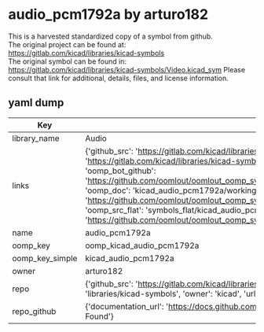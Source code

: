 # audio_pcm1792a by arturo182  
This is a harvested standardized copy of a symbol from github.  
The original project can be found at:  
https://gitlab.com/kicad/libraries/kicad-symbols  
The original symbol can be found in:
https://gitlab.com/kicad/libraries/kicad-symbols/Video.kicad_sym
Please consult that link for additional, details, files, and license information.  
## yaml dump  
| Key | Value |  
| --- | --- |  
| library_name | Audio |  
| links | {'github_src': 'https://gitlab.com/kicad/libraries/kicad-symbols/Video.kicad_sym', 'github_src_repo': 'https://gitlab.com/kicad/libraries/kicad-symbols', 'oomp_bot': 'kicad_audio_pcm1792a/working', 'oomp_bot_github': 'https://github.com/oomlout/oomlout_oomp_symbol_bot/tree/main/kicad_audio_pcm1792a/working', 'oomp_doc': 'kicad_audio_pcm1792a/working', 'oomp_doc_github': 'https://github.com/oomlout/oomlout_oomp_symbol_doc/tree/main/kicad_audio_pcm1792a/working', 'oomp_src_flat': 'symbols_flat/kicad_audio_pcm1792a/working', 'oomp_src_flat_github': 'https://github.com/oomlout/oomlout_oomp_symbol_src/tree/main/kicad_audio_pcm1792a/working'} |  
| name | audio_pcm1792a |  
| oomp_key | oomp_kicad_audio_pcm1792a |  
| oomp_key_simple | kicad_audio_pcm1792a |  
| owner | arturo182 |  
| repo | {'github_src': 'https://gitlab.com/kicad/libraries/kicad-symbols/Video.kicad_sym', 'name': 'libraries/kicad-symbols', 'owner': 'kicad', 'url': 'https://gitlab.com/kicad/libraries/kicad-symbols'} |  
| repo_github | {'documentation_url': 'https://docs.github.com/rest/repos/repos#get-a-repository', 'message': 'Not Found'} |  

